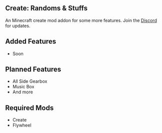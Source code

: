 ## Create: Randoms & Stuffs
An Minecraft create mod addon for some more features.
Join the [Discord]() for updates.

## Added Features
- Soon

## Planned Features
- All Side Gearbox
- Music Box
- And more

## Required Mods
- Create
- Flywheel
